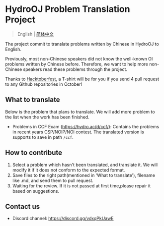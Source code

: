 # HydroOJ Problem Translation Project

> English | [简体中文](/README-zh.md)

The project commit to translate problems written by Chinese in HydroOJ to English.

Previously, most non-Chinese speakers did not know the well-known OI problems written by Chinese before. Therefore, we want to help more non-Chinese speakers read these problems through the project.

Thanks to [Hacktoberfest](https://hacktoberfest.digitalocean.com/), a T-shirt will be for you if you send 4 pull request to any Github repositories in October!

## What to translate

Below is the problem that plans to translate. We will add more problem to the list when the work has been finished.

- Problems in CCF Exam (<https://hydro.ac/d/ccf/>): Contains the problems in recent years CSP/NOIP/NOI contest. The translated version is supports to save in path `/ccf`.

## How to contribute

1. Select a problem which hasn't been translated, and translate it. We will modify it if it does not conform to the expected format.
2. Save files to the right path(mentioned in 'What to translate'), filename like <Problem ID>.md, and send them to pull request.
3. Waiting for the review. If it is not passed at first time,please repair it based on suggestions.

## Contact us

- Discord channel: https://discord.gg/vdxqPkUawE
